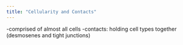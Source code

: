 ```yaml
---
title: "Cellularity and Contacts"
---
```

-comprised of almost all cells
-contacts: holding cell types together (desmosenes and tight junctions)

